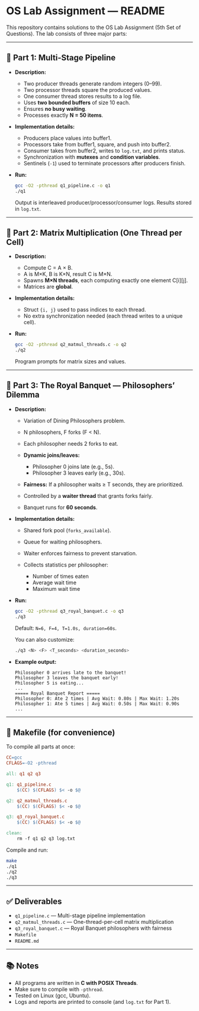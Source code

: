 # OS Lab Assignment — README

This repository contains solutions to the OS Lab Assignment (5th Set of Questions). The lab consists of three major parts:

---

## 📌 Part 1: Multi-Stage Pipeline

* **Description:**

  * Two producer threads generate random integers (0–99).
  * Two processor threads square the produced values.
  * One consumer thread stores results to a log file.
  * Uses **two bounded buffers** of size 10 each.
  * Ensures **no busy waiting**.
  * Processes exactly **N = 50 items**.

* **Implementation details:**

  * Producers place values into buffer1.
  * Processors take from buffer1, square, and push into buffer2.
  * Consumer takes from buffer2, writes to `log.txt`, and prints status.
  * Synchronization with **mutexes** and **condition variables**.
  * Sentinels (`-1`) used to terminate processors after producers finish.

* **Run:**

  ```bash
  gcc -O2 -pthread q1_pipeline.c -o q1
  ./q1
  ```

  Output is interleaved producer/processor/consumer logs. Results stored in `log.txt`.

---

## 📌 Part 2: Matrix Multiplication (One Thread per Cell)

* **Description:**

  * Compute C = A × B.
  * A is M×K, B is K×N, result C is M×N.
  * Spawns **M×N threads**, each computing exactly one element C\[i]\[j].
  * Matrices are **global**.

* **Implementation details:**

  * Struct `{i, j}` used to pass indices to each thread.
  * No extra synchronization needed (each thread writes to a unique cell).

* **Run:**

  ```bash
  gcc -O2 -pthread q2_matmul_threads.c -o q2
  ./q2
  ```

  Program prompts for matrix sizes and values.

---

## 📌 Part 3: The Royal Banquet — Philosophers’ Dilemma

* **Description:**

  * Variation of Dining Philosophers problem.
  * N philosophers, F forks (F < N).
  * Each philosopher needs 2 forks to eat.
  * **Dynamic joins/leaves:**

    * Philosopher 0 joins late (e.g., 5s).
    * Philosopher 3 leaves early (e.g., 30s).
  * **Fairness:** If a philosopher waits ≥ T seconds, they are prioritized.
  * Controlled by a **waiter thread** that grants forks fairly.
  * Banquet runs for **60 seconds**.

* **Implementation details:**

  * Shared fork pool (`forks_available`).
  * Queue for waiting philosophers.
  * Waiter enforces fairness to prevent starvation.
  * Collects statistics per philosopher:

    * Number of times eaten
    * Average wait time
    * Maximum wait time

* **Run:**

  ```bash
  gcc -O2 -pthread q3_royal_banquet.c -o q3
  ./q3
  ```

  Default: `N=6, F=4, T=1.0s, duration=60s`.

  You can also customize:

  ```bash
  ./q3 <N> <F> <T_seconds> <duration_seconds>
  ```

* **Example output:**

  ```
  Philosopher 0 arrives late to the banquet!
  Philosopher 3 leaves the banquet early!
  Philosopher 5 is eating...
  ...
  ===== Royal Banquet Report =====
  Philosopher 0: Ate 2 times | Avg Wait: 0.80s | Max Wait: 1.20s
  Philosopher 1: Ate 5 times | Avg Wait: 0.50s | Max Wait: 0.90s
  ...
  ```

---

## 📌 Makefile (for convenience)

To compile all parts at once:

```makefile
CC=gcc
CFLAGS=-O2 -pthread

all: q1 q2 q3

q1: q1_pipeline.c
	$(CC) $(CFLAGS) $< -o $@

q2: q2_matmul_threads.c
	$(CC) $(CFLAGS) $< -o $@

q3: q3_royal_banquet.c
	$(CC) $(CFLAGS) $< -o $@

clean:
	rm -f q1 q2 q3 log.txt
```

Compile and run:

```bash
make
./q1
./q2
./q3
```

---

## ✅ Deliverables

* `q1_pipeline.c` — Multi-stage pipeline implementation
* `q2_matmul_threads.c` — One-thread-per-cell matrix multiplication
* `q3_royal_banquet.c` — Royal Banquet philosophers with fairness
* `Makefile`
* `README.md`

---

## 📚 Notes

* All programs are written in **C with POSIX Threads**.
* Make sure to compile with `-pthread`.
* Tested on Linux (gcc, Ubuntu).
* Logs and reports are printed to console (and `log.txt` for Part 1).